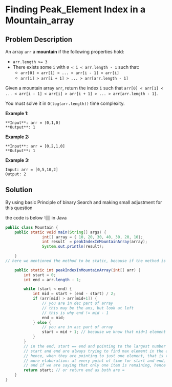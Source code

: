 # Finding Peak_Element Index in a Mountain_array 

## Problem Description

An array `arr` a **mountain** if the following properties hold:

- `arr.length >= 3`
- There exists some `i` with `0 < i < arr.length - 1` such that:
    - `arr[0] < arr[1] < ... < arr[i - 1] < arr[i]`
    - `arr[i] > arr[i + 1] > ... > arr[arr.length - 1]`

Given a mountain array `arr`, return the index `i` such that `arr[0] < arr[1] < ... < arr[i - 1] < arr[i] > arr[i + 1] > ... > arr[arr.length - 1]`.

You must solve it in `O(log(arr.length))` time complexity.

**Example 1:**

```
**Input**: arr = [0,1,0]
**Output**: 1
```

**Example 2:**

```
**Input**: arr = [0,2,1,0]
**Output**: 1
```

**Example 3:**

```
Input: arr = [0,5,10,2]
Output: 2
```

## Solution

By using basic Principle of binary Search and making small adjustment for this question 

the code is below 👇🏽 in Java 

```java
public class Mountain {
    public static void main(String[] args) {
				int[] array = { 10, 20, 30, 40, 30, 20, 10};
				int result  = peakIndexInMountainArray(array);
				System.out.println(result);
					
    }
// here we mentioned the method to be static, because if the method is static we can access that method without an object(i.e , we can access the method directly with its name).

    public static int peakIndexInMountainArray(int[] arr) {
        int start = 0;
        int end = arr.length - 1;

        while (start < end) {
            int mid = start + (end - start) / 2;
            if (arr[mid] > arr[mid+1]) {
                // you are in dec part of array
                // this may be the ans, but look at left
                // this is why end != mid - 1
                end = mid;
            } else {
                // you are in asc part of array
                start = mid + 1; // because we know that mid+1 element > mid element
            }
        }
        // in the end, start == end and pointing to the largest number because of the 2 checks above
        // start and end are always trying to find max element in the above 2 checks
        // hence, when they are pointing to just one element, that is the max one because that is what the checks say
        // more elaboration: at every point of time for start and end, they have the best possible answer till that time
        // and if we are saying that only one item is remaining, hence cuz of above line that is the best possible ans
        return start; // or return end as both are =
    }
}
```